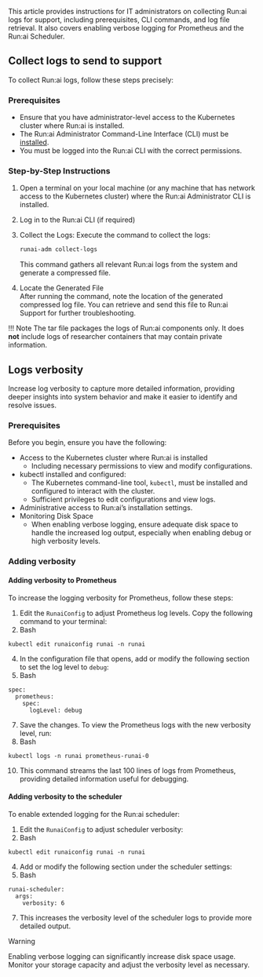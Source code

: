 

This article provides instructions for IT administrators on collecting Run:ai logs for support, including prerequisites, CLI commands, and log file retrieval. It also covers enabling verbose logging for Prometheus and the Run:ai Scheduler.

## Collect logs to send to support

To collect Run:ai logs, follow these steps precisely:

### Prerequisites

* Ensure that you have administrator-level access to the Kubernetes cluster where Run:ai is installed.  
* The Run:ai Administrator Command-Line Interface (CLI) must be [installed](..//config/cli-admin-install.md).  
* You must be logged into the Run:ai CLI with the correct permissions.

### Step-by-Step Instructions

1. Open a terminal on your local machine (or any machine that has network access to the Kubernetes cluster) where the Run:ai Administrator CLI is installed.  
2. Log in to the Run:ai CLI (if required)  
3. Collect the Logs: 
    Execute the command to collect the logs:  

    ``` bash
    runai-adm collect-logs
    ```

    This command gathers all relevant Run:ai logs from the system and generate a compressed file.

5. Locate the Generated File  
   After running the command, note the location of the generated compressed log file. You can retrieve and send this file to Run:ai Support for further troubleshooting.

!!! Note
    The tar file packages the logs of Run:ai components only. It does __not__ include logs of researcher containers that may contain private information. 

## Logs verbosity

Increase log verbosity to capture more detailed information, providing deeper insights into system behavior and make it easier to identify and resolve issues.

### Prerequisites

Before you begin, ensure you have the following:

* Access to the Kubernetes cluster where Run:ai is installed  
  * Including necessary permissions to view and modify configurations.  
* kubectl installed and configured:  
  * The Kubernetes command-line tool, `kubectl`, must be installed and configured to interact with the cluster.  
  * Sufficient privileges to edit configurations and view logs.  
* Administrative access to Run:ai’s installation settings.  
* Monitoring Disk Space  
  * When enabling verbose logging, ensure adequate disk space to handle the increased log output, especially when enabling debug or high verbosity levels.

### Adding verbosity

#### Adding verbosity to Prometheus

To increase the logging verbosity for Prometheus, follow these steps:

1. Edit the `RunaiConfig` to adjust Prometheus log levels. Copy the following command to your terminal:  
2. Bash

```
kubectl edit runaiconfig runai -n runai
```

4.   
   In the configuration file that opens, add or modify the following section to set the log level to `debug`:  
5. Bash

```
spec:
  prometheus:
    spec:
      logLevel: debug
```

7.   
   Save the changes. To view the Prometheus logs with the new verbosity level, run:  
8. Bash

```
kubectl logs -n runai prometheus-runai-0
```

10.   
    This command streams the last 100 lines of logs from Prometheus, providing detailed information useful for debugging.

#### Adding verbosity to the scheduler

To enable extended logging for the Run:ai scheduler:

1. Edit the `RunaiConfig` to adjust scheduler verbosity:  
2. Bash

```
kubectl edit runaiconfig runai -n runai
```

4.   
   Add or modify the following section under the scheduler settings:  
5. Bash

```
runai-scheduler:
  args:
    verbosity: 6
```

7.   
   This increases the verbosity level of the scheduler logs to provide more detailed output.

Warning

Enabling verbose logging can significantly increase disk space usage. Monitor your storage capacity and adjust the verbosity level as necessary.

